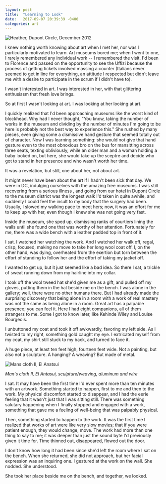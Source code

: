 ```yaml
---
layout: post
title:  "Learning to Look"
date:   2017-09-07 20:39:39 -0400
categories: art
---
```


![Heather, Dupont Circle, December 2012](https://farm5.staticflickr.com/4340/36281842263_51f08fcdf2_b.jpg)

I knew nothing worth knowing about art when I met her, nor was I particularly motivated to learn. Art museums bored me; when I went to one, I rarely remembered any individual work -- I remembered the visit. I'd been to Florence and passed on the opportunity to see the Uffizi because the process of getting tickets involved massing a counter (Italians never seemed to get in line for everything, an attitude I respected but didn't leave me with a desire to participate in the scrum if I didn't have to).

I wasn't interested in art. I was interested in her, with that glittering enthusiasm that fresh love brings.

So at first I wasn't looking at art. I was looking at her looking at art.

I quickly realized that I'd been approaching museums like the worst kind of blockhead. Why had I never thought, "You know, taking the number of works in the museum and dividing by the number of minutes I'm going to be here is probably not the best way to experience this."  She rushed by many pieces, even giving some a dismissive hand gesture that seemed totally out of character. Now I was learning something: she would not give that hand gesture even to the most obnoxious bro on the bus for mansitting across three seats, texting obliviously, while an older man and a woman holding a baby looked on, but here, she would take up the sceptre and decide who got to stand in her presence and who wasn't worth her time.

It was a revelation, but still, one about her, not about art.

It might never have been about the art if I hadn't been sick that day. We were in DC, indulging ourselves with the amazing free museums. I was still recovering from a serious illness , and going from our hotel in Dupont Circle to the museum district was the longest walk I'd taken in quite awhile, and suddenly I could feel the insult to my body that the surgery had been. Usually, I slowed my walking pace to meet hers; now, it was an effort for me to keep up with her, even though I knew she was not going very fast.

Inside the museum, she sped up, dismissing ranks of courtiers lining the walls until she found one that was worthy of her attention. Fortunately for me, there was a wide bench with a leather padded top in front of it.

I sat. I watched her watching the work. And I watched her walk off, regal, crisp, focused, making no move to take her long wool coat off. I, on the other hand, was dying, overheated from the exertion but torn between the effort of standing to follow her and the effort of taking my jacket off.

I wanted to get up, but it just seemed like a bad idea. So there I sat, a trickle of sweat running down from my hairline into my collar.

I took off the wool tweed hat she'd given me as a gift, and pulled off my gloves, putting them in the hat beside me on the bench. I was alone in the gallery; well, there were no other humans there. But I had already made the surprising discovery that being alone in a room with a work of real mastery was not the same as being alone in a room. Great art has a palpable presence; you can feel it. Here I had eight companions, all of them strangers to me. Some I got to know later, like Kehinde Wiley and Louise Bourgeois.

I unbuttoned my coat and took it off awkwardly, favoring my left side. As I twisted to my right, something gold caught my eye. I extricated myself from my coat, my shirt still stuck to my back, and turned to face it.

A huge piece, at least ten feet high, fourteen feet wide. Not a painting, but also not a sculpture. A hanging? A weaving? But made of metal.

![Mans cloth II, El Anatsui](https://farm5.staticflickr.com/4437/36924432182_9792bc808a_b.jpg)

*Man's cloth II, El Antasui, sculpture/weaving, aluminum and wire*

I sat. It may have been the first time I'd ever spent more than ten minutes with an artwork. Something started to happen, first to me and then to the work. My physical discomfort started to disappear, and I had the eerie feeling that it wasn't just that I was sitting still. There was something salutary happening when I finally stopped and engaged with a work, something that gave me a feeling of well-being that was palpably physical.

Then, something started to happen to the work. It was the first time I realized that works of art were like very slow movies; that if you were patient enough, they would change, move. The work had more than one thing to say to me; it was deeper than just the sound byte I'd previously given it time for. Time thinned out, disappeared, flowed out the door.

I don't know how long it had been since she'd left the room where I sat on the bench. When she returned, she did not approach, but her facial expression was an inquiring one. I gestured at the work on the wall. She nodded. She understood.

She took her place beside me on the bench, and together, we looked.

